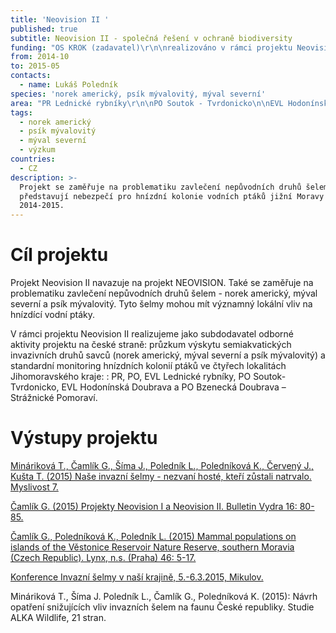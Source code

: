 ```yaml
---
title: 'Neovision II '
published: true
subtitle: Neovision II - společná řešení v ochraně biodiversity
funding: "OS KROK (zadavatel)\r\n\nrealizováno v rámci projektu Neovision - nové výzvy v ochraně biodiversity na česko-slovenském pozemí financovaném z programu cezhraničnej spolupráce SR-ČR"
from: 2014-10
to: 2015-05
contacts:
  - name: Lukáš Poledník
species: 'norek americký, psík mývalovitý, mýval severní'
area: "PR Lednické rybníky\r\n\nPO Soutok - Tvrdonicko\n\nEVL Hodonínská doubrava\n\nPO Bzenecká Doubrava - Strážnické Pomoraví"
tags:
  - norek americký
  - psík mývalovitý
  - mýval severní
  - výzkum
countries:
  - CZ
description: >-
  Projekt se zaměřuje na problematiku zavlečení nepůvodních druhů šelem, které
  představují nebezpečí pro hnízdní kolonie vodních ptáků jižní Moravy v letech
  2014-2015.
---
```

# Cíl projektu

Projekt Neovision II navazuje na projekt NEOVISION. Také se zaměřuje na problematiku zavlečení nepůvodních druhů šelem - norek americký, mýval severní a psík mývalovitý. Tyto šelmy mohou mít významný lokální vliv na hnízdící vodní ptáky. 

V rámci projektu Neovision II realizujeme jako subdodavatel odborné aktivity projektu na české straně: průzkum výskytu semiakvatických invazivních druhů savců (norek americký, mýval severní a psík mývalovitý) a standardní monitoring hnízdních kolonií ptáků ve čtyřech lokalitách Jihomoravského kraje: : PR, PO, EVL Lednické rybníky, PO Soutok-Tvrdonicko, EVL Hodonínská Doubrava a PO Bzenecká Doubrava – Strážnické Pomoraví. 

# Výstupy projektu

[Mináriková T., Čamlík G., Šíma J., Poledník L., Poledníková K., Červený J., Kušta T. (2015) Naše invazní šelmy - nezvaní hosté, kteří zůstali natrvalo. Myslivost 7.](/media/036_038_Mysl07.pdf)

[Čamlík G. (2015) Projekty Neovision I a Neovision II. Bulletin Vydra 16: 80-85.](https://www.vydryonline.cz/media/9_Camlik_80_85.pdf)

[Čamlík G., Poledníková K., Poledník L. (2015) Mammal populations on islands of the Věstonice Reservoir Nature Reserve, southern Moravia (Czech Republic). Lynx, n.s. (Praha) 46: 5-17.](/media/005_017_Camlik.pdf)

[Konference Invazní šelmy v naší krajině, 5.-6.3.2015, Mikulov.](/media/PROGRAM_Invazni_selmy_final.pdf)

Mináriková T., Šíma J. Poledník L., Čamlík G., Poledníková K. (2015): Návrh opatření snižujících vliv invazních šelem na faunu České republiky. Studie ALKA Wildlife, 21 stran.
